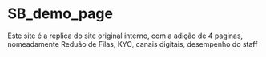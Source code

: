 # SB_demo_page
Este site é a replica do site original interno, com a adição de 4 paginas, nomeadamente Reduão de Filas, KYC, canais digitais, desempenho do staff
